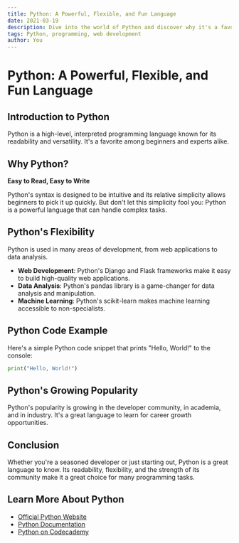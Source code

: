 ```yaml
---
title: Python: A Powerful, Flexible, and Fun Language
date: 2021-03-19
description: Dive into the world of Python and discover why it's a favorite among many developers.
tags: Python, programming, web development
author: You
---
```


# Python: A Powerful, Flexible, and Fun Language

## Introduction to Python

Python is a high-level, interpreted programming language known for its readability and versatility. It's a favorite among beginners and experts alike.

## Why Python?

**Easy to Read, Easy to Write**

Python's syntax is designed to be intuitive and its relative simplicity allows beginners to pick it up quickly. But don't let this simplicity fool you: Python is a powerful language that can handle complex tasks.

## Python's Flexibility

Python is used in many areas of development, from web applications to data analysis.

- **Web Development**: Python's Django and Flask frameworks make it easy to build high-quality web applications.
- **Data Analysis**: Python's pandas library is a game-changer for data analysis and manipulation.
- **Machine Learning**: Python's scikit-learn makes machine learning accessible to non-specialists.

## Python Code Example

Here's a simple Python code snippet that prints "Hello, World!" to the console:

```python
print("Hello, World!")
```

## Python's Growing Popularity

Python's popularity is growing in the developer community, in academia, and in industry. It's a great language to learn for career growth opportunities.

## Conclusion

Whether you're a seasoned developer or just starting out, Python is a great language to know. Its readability, flexibility, and the strength of its community make it a great choice for many programming tasks.

## Learn More About Python

- [Official Python Website](https://www.python.org)
- [Python Documentation](https://docs.python.org/3/)
- [Python on Codecademy](https://www.codecademy.com/learn/learn-python-3)